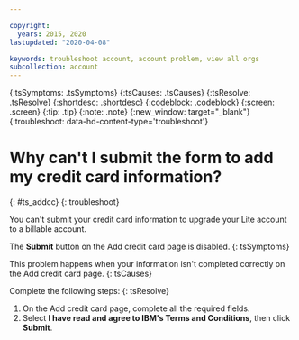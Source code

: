 ```yaml
---

copyright:
  years: 2015, 2020
lastupdated: "2020-04-08"

keywords: troubleshoot account, account problem, view all orgs 
subcollection: account
---
```


{:tsSymptoms: .tsSymptoms}
{:tsCauses: .tsCauses}
{:tsResolve: .tsResolve}
{:shortdesc: .shortdesc}
{:codeblock: .codeblock}
{:screen: .screen}
{:tip: .tip}
{:note: .note}
{:new_window: target="_blank"}
{:troubleshoot: data-hd-content-type='troubleshoot'}

# Why can't I submit the form to add my credit card information?
{: #ts_addcc}
{: troubleshoot}

You can't submit your credit card information to upgrade your Lite account to a billable account.

The **Submit** button on the Add credit card page is disabled.
{: tsSymptoms}

This problem happens when your information isn't completed correctly on the Add credit card page.
{: tsCauses}

Complete the following steps:
{: tsResolve}

  1. On the Add credit card page, complete all the required fields.
  2. Select **I have read and agree to IBM's Terms and Conditions**, then click **Submit**.
